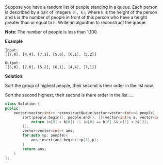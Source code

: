 Suppose you have a random list of people standing in a queue. Each person is described by a pair of integers `(h, k)`, where `h` is the height of the person and `k` is the number of people in front of this person who have a height greater than or equal to `h`. Write an algorithm to reconstruct the queue.

**Note:**
The number of people is less than 1,100.

 

**Example**

```
Input:
[[7,0], [4,4], [7,1], [5,0], [6,1], [5,2]]

Output:
[[5,0], [7,0], [5,2], [6,1], [4,4], [7,1]]
```



**Solution:**

Sort the group of highest people, their second is their order in the list now.

Sort the second highest, their second is there order in the list. ...

```c++
class Solution {
public:
    vector<vector<int>> reconstructQueue(vector<vector<int>>& people) {
        sort(people.begin(), people.end(), [](vector<int>& a, vector<int>& b){
            return (a[0] > b[0]) || (a[0] == b[0] && a[1] < b[1]);
        });
        vector<vector<int>> ans;
        for(auto &p: people){
            ans.insert(ans.begin()+p[1],p);
        }
        return ans;
    }
};
```

